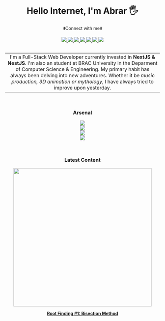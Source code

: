 <h1 align="center">Hello Internet, I'm Abrar 🖐</h1> 
<p align="center">⬇️Connect with me⬇️</p>
<div align="center">
        <a href="https://abrarshahriar.com/" target="_blank">
                <img src="https://img.shields.io/badge/Portfolio-255E63?style=for-the-badge&logo=About.me&logoColor=white"></img>
        </a>
        <a href="https://www.linkedin.com/in/abrar-shahriar-kabir/" target="_blank">
                <img src="https://img.shields.io/badge/LinkedIn-0077B5?style=for-the-badge&logo=linkedin&logoColor=white"></img>
        </a>
        <a href="https://leetcode.com/u/AbrarShahriar/" target="_blank">
                <img src="https://img.shields.io/badge/-LeetCode-FFA116?style=for-the-badge&logo=LeetCode&logoColor=black"></img>
        </a>
        <a href="https://www.youtube.com/@_abrar_shahriar_" target="_blank">
                <img src="https://img.shields.io/badge/YouTube-FF0000?style=for-the-badge&logo=youtube&logoColor=white"></img>
        </a>
        <a href="https://dev.to/abrarshahriar" target="_blank">
                <img src="https://img.shields.io/badge/dev.to-0A0A0A?style=for-the-badge&logo=devdotto&logoColor=white"></img>
        </a>
        <a href="https://www.facebook.com/abrar.shahriar.kabir/" target="_blank">
                <img src="https://img.shields.io/badge/Facebook-1877F2?style=for-the-badge&logo=facebook&logoColor=white"></img>
        </a>
        <a href="https://www.instagram.com/_abrar.shahriar_/" target="_blank">
                <img src="https://img.shields.io/badge/Instagram-E4405F?style=for-the-badge&logo=instagram&logoColor=white"></img>
        </a>
</div>
<br/>
<table>
        <tr>
                <td align="center">
                        I'm a Full-Stack Web Developer currently invested in <strong>NextJS & NestJS</strong>. I'm also an student at BRAC University in the Deparment of Computer Science & Engineering. My primary habit has always been delving into new adventures. Whether it be <em>music production, 3D animation or mythology</em>, I have always tried to improve upon yesterday. 
                </td>
        </tr>
</table>
<br />
<h3 align="center">Arsenal</h3>

<p align="center">
  <a href="https://skillicons.dev">
     <img src="https://skillicons.dev/icons?i=git,docker,postman,arduino" />
           <br />
     <img src="https://skillicons.dev/icons?i=nextjs,react,nestjs,express,electron" />
           <br />
     <img src="https://skillicons.dev/icons?i=firebase,mongodb,mysql,sqlite,postgres,redis" />
        <br />
    <img src="https://skillicons.dev/icons?i=js,ts,java,cpp,sass,tailwind,py" />
  </a>
</p>
<br />
<h3 align="center">Latest Content</h3> 
<p align="center">
        <a href="https://blog.abrarshahriar.com/blog/root-finding-1-bisection-method">
                <img width="450px" src="https://blog.abrarshahriar.com/_next/image?url=%2Fblogs%2Fnumerical-methods%2F1.jpg&w=3840&q=75"></img>    
        </a>
</p>
<p align="center">
        <a href="https://blog.abrarshahriar.com/blog/root-finding-1-bisection-method"><strong>Root Finding #1: Bisection Method</strong></a>
</p>
